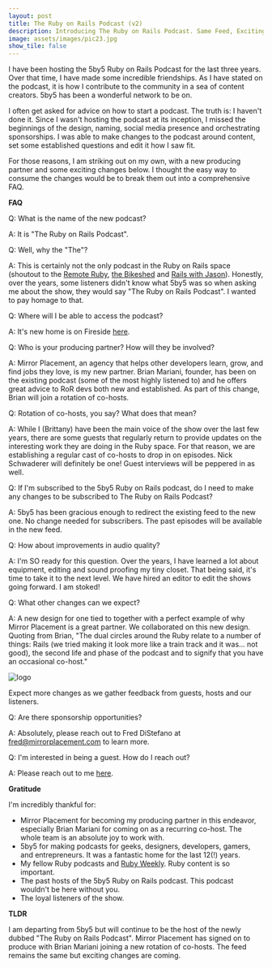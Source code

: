 ```yaml
---
layout: post
title: The Ruby on Rails Podcast (v2)
description: Introducing The Ruby on Rails Podcast. Same Feed, Exciting Changes. 
image: assets/images/pic23.jpg
show_tile: false
---
```


I have been hosting the 5by5 Ruby on Rails Podcast for the last three years. Over that time, I have made some incredible friendships. As I have
stated on the podcast, it is how I contribute to the community in a sea of content creators. 5by5 has been a wonderful network to be on.

I often get asked for advice on how to start a podcast. The truth is: I haven't done it. Since I wasn't hosting the 
podcast at its inception, I missed the beginnings of the design, naming, social media presence and orchestrating sponsorships. I was able to make changes to the podcast around
content, set some established questions and edit it how I saw fit. 

For those reasons, I am striking out on my own, with a new producing partner and some exciting changes below. I thought the 
easy way to consume the changes would be to break them out into a comprehensive FAQ.  

__FAQ__

Q: What is the name of the new podcast? 

A: It is "The Ruby on Rails Podcast". 

Q: Well, why the "The"? 

A: This is certainly not the only podcast in the Ruby on Rails space (shoutout to the [Remote Ruby](https://remoteruby.transistor.fm/), [the Bikeshed](https://www.bikeshed.fm/) and [Rails with Jason](https://www.codewithjason.com/rails-with-jason-podcast/)).
Honestly, over the years, some listeners didn't know what 5by5 was so when asking me about the show, they would say "The Ruby on Rails Podcast".
I wanted to pay homage to that. 

Q: Where will I be able to access the podcast? 

A: It's new home is on Fireside [here](https://therubyonrailspodcast.fireside.fm).

Q: Who is your producing partner? How will they be involved?

A: Mirror Placement, an agency that helps other developers learn, grow, and find jobs they love, is my new partner. Brian Mariani, founder, has been on the
existing podcast (some of the most highly listened to) and he offers great advice to RoR devs both new and established. As part of this change, 
Brian will join a rotation of co-hosts. 

Q: Rotation of co-hosts, you say? What does that mean?

A: While I (Brittany) have been the main voice of the show over the last few years, there are some guests that regularly return to 
provide updates on the interesting work they are doing in the Ruby space. For that reason, we are establishing a regular cast of
co-hosts to drop in on episodes. Nick Schwaderer will definitely be one! Guest interviews will be peppered in as well. 

Q: If I'm subscribed to the 5by5 Ruby on Rails podcast, do I need to make any changes to be subscribed to The Ruby on Rails Podcast?

A: 5by5 has been gracious enough to redirect the existing feed to the new one. No change needed for subscribers. The past episodes
will be available in the new feed.

Q: How about improvements in audio quality? 

A: I'm SO ready for this question. Over the years, I have learned a lot about equipment, editing and sound proofing my tiny closet. That being
said, it's time to take it to the next level. We have hired an editor to edit the shows going forward. I am stoked!

Q: What other changes can we expect? 

A: A new design for one tied to together with a perfect example of why Mirror Placement is a great partner. We collaborated on this new design. 
Quoting from Brian, "The dual circles around the Ruby relate to a number of things: Rails (we tried making it look more like a train track and it was... not good), 
the second life and phase of the podcast and to signify that you have an occasional co-host."

![logo](../assets/pic22.jpg)

Expect more changes as we gather feedback from guests, hosts and our listeners. 

Q: Are there sponsorship opportunities? 

A: Absolutely, please reach out to Fred DiStefano at fred@mirrorplacement.com to learn more. 

Q: I'm interested in being a guest. How do I reach out? 

A: Please reach out to me [here](https://brittanymartin.dev/podcasts/).

__Gratitude__

I'm incredibly thankful for: 

* Mirror Placement for becoming my producing partner in this endeavor, especially Brian Mariani for coming on as a recurring co-host.
The whole team is an absolute joy to work with. 
* 5by5 for making podcasts for geeks, designers, developers, gamers, and entrepreneurs. It was a fantastic home for the last 12(!) years.
* My fellow Ruby podcasts and [Ruby Weekly](https://rubyweekly.com/). Ruby content is so important. 
* The past hosts of the 5by5 Ruby on Rails podcast. This podcast wouldn't be here without you. 
* The loyal listeners of the show. 

__TLDR__

I am departing from 5by5 but will continue to be the host of the newly dubbed "The Ruby on Rails Podcast". Mirror Placement has
signed on to produce with Brian Mariani joining a new rotation of co-hosts. The feed remains the same but exciting changes are
coming. 
